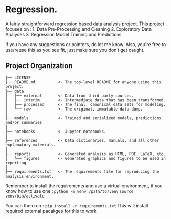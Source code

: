 Regression.
==============================

A fairly straightforward regression based data analysis project.
This project focuses on :
    1. Data Pre-Processing and Cleaning
    2. Exploratory Data Analyses
    3. Regression Model Training and Predictions

If you have any suggestions or pointers, do let me know.
Also, you're free to use/reuse this as you see fit, just make sure you don't get caught.

Project Organization
------------

    ├── LICENSE
    ├── README.md          <- The top-level README for anyone using this project.
    ├── data
    │   ├── external       <- Data from third party sources.
    │   ├── interim        <- Intermediate data that has been transformed.
    │   ├── processed      <- The final, canonical data sets for modeling.
    │   └── raw            <- The original, immutable data dump.
    │
    ├── models             <- Trained and serialized models, predictions and/or summaries
    │
    ├── notebooks          <- Jupyter notebooks.
    │
    ├── references         <- Data dictionaries, manuals, and all other explanatory materials.
    │
    ├── reports            <- Generated analysis as HTML, PDF, LaTeX, etc.
    │   └── figures        <- Generated graphics and figures to be used in reporting
    │
    ├── requirements.txt   <- The requirements file for reproducing the analysis environment.


Remember to install the requirements and use a virtual environment, if you know how to use one :
    `python -m venv /path/to/venv`
    `source venv/bin/activate`

You can then run :
    `pip install -r requirements.txt`
This will install required external pacakges for this to work.
